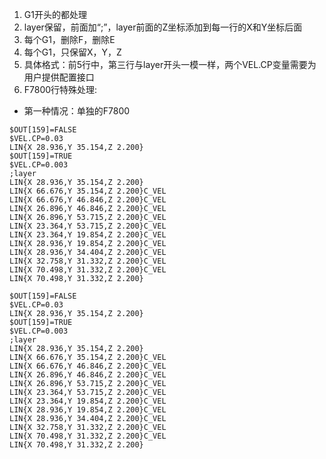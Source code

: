 1. G1开头的都处理
2. layer保留，前面加“;”，layer前面的Z坐标添加到每一行的X和Y坐标后面
3. 每个G1，删除F，删除E
4. 每个G1，只保留X，Y，Z
5. 具体格式：前5行中，第三行与layer开头一模一样，两个VEL.CP变量需要为用户提供配置接口
6. F7800行特殊处理:
 - 第一种情况：单独的F7800


```
$OUT[159]=FALSE
$VEL.CP=0.03
LIN{X 28.936,Y 35.154,Z 2.200}
$OUT[159]=TRUE
$VEL.CP=0.003
;layer
LIN{X 28.936,Y 35.154,Z 2.200}
LIN{X 66.676,Y 35.154,Z 2.200}C_VEL
LIN{X 66.676,Y 46.846,Z 2.200}C_VEL
LIN{X 26.896,Y 46.846,Z 2.200}C_VEL
LIN{X 26.896,Y 53.715,Z 2.200}C_VEL
LIN{X 23.364,Y 53.715,Z 2.200}C_VEL
LIN{X 23.364,Y 19.854,Z 2.200}C_VEL
LIN{X 28.936,Y 19.854,Z 2.200}C_VEL
LIN{X 28.936,Y 34.404,Z 2.200}C_VEL
LIN{X 32.758,Y 31.332,Z 2.200}C_VEL
LIN{X 70.498,Y 31.332,Z 2.200}C_VEL
LIN{X 70.498,Y 31.332,Z 2.200}

$OUT[159]=FALSE
$VEL.CP=0.03
LIN{X 28.936,Y 35.154,Z 2.200}
$OUT[159]=TRUE
$VEL.CP=0.003
;layer
LIN{X 28.936,Y 35.154,Z 2.200}
LIN{X 66.676,Y 35.154,Z 2.200}C_VEL
LIN{X 66.676,Y 46.846,Z 2.200}C_VEL
LIN{X 26.896,Y 46.846,Z 2.200}C_VEL
LIN{X 26.896,Y 53.715,Z 2.200}C_VEL
LIN{X 23.364,Y 53.715,Z 2.200}C_VEL
LIN{X 23.364,Y 19.854,Z 2.200}C_VEL
LIN{X 28.936,Y 19.854,Z 2.200}C_VEL
LIN{X 28.936,Y 34.404,Z 2.200}C_VEL
LIN{X 32.758,Y 31.332,Z 2.200}C_VEL
LIN{X 70.498,Y 31.332,Z 2.200}C_VEL
LIN{X 70.498,Y 31.332,Z 2.200}
```

